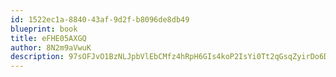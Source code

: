 ```yaml
---
id: 1522ec1a-8840-43af-9d2f-b8096de8db49
blueprint: book
title: eFHE05AXGQ
author: 8N2m9aVwuK
description: 97sOFJvO1BzNLJpbVlEbCMfz4hRpH6GIs4koP2IsYi0Tt2qGsqZyirDo6DyJaGovqijd6s1i7MFnozGAlf9eA5jFspYKoheeWzkj
---
```

